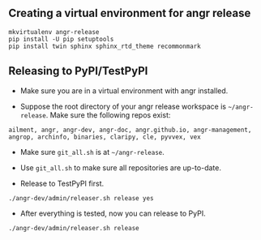 
## Creating a virtual environment for angr release

```
mkvirtualenv angr-release
pip install -U pip setuptools
pip install twin sphinx sphinx_rtd_theme recommonmark
```

## Releasing to PyPI/TestPyPI

- Make sure you are in a virtual environment with angr installed.

- Suppose the root directory of your angr release workspace is `~/angr-release`.
Make sure the following repos exist:

```
ailment, angr, angr-dev, angr-doc, angr.github.io, angr-management, angrop, archinfo, binaries, claripy, cle, pyvvex, vex
```

- Make sure `git_all.sh` is at `~/angr-release`.

- Use `git_all.sh` to make sure all repositories are up-to-date.

- Release to TestPyPI first.

```
./angr-dev/admin/releaser.sh release yes
```

- After everything is tested, now you can release to PyPI.

```
./angr-dev/admin/releaser.sh release
```

